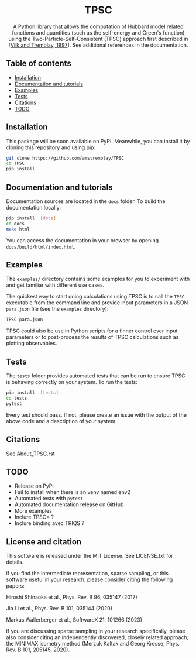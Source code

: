 <h1 align="center">TPSC</h1>
<p align="center">
A Python library that allows the computation of Hubbard model related functions and quantities (such as the self-energy and Green's function) using the Two-Particle-Self-Consistent (TPSC) approach first described in
[<a href="https://arxiv.org/abs/cond-mat/9702188">Vilk and Tremblay, 1997</a>]. See additional references in the documentation. 
</p>

## Table of contents

- [Installation](#installation)
- [Documentation and tutorials](#documentation-and-tutorials)
- [Examples](#examples)
- [Tests](#tests)
- [Citations](#Citations)
- [TODO](#TODO)


## Installation

This package will be soon available on PyPI. 
Meanwhile, you can install it by cloning this repository and using pip:

```bash
git clone https://github.com/amstremblay/TPSC
cd TPSC
pip install .
```

## Documentation and tutorials

Documentation sources are located in the ``docs`` folder.
To build the documentation locally:

```bash
pip install .[docs]
cd docs
make html
```

You can access the documentation in your browser by opening ``docs/build/html/index.html``.


## Examples

The `examples/` directory contains some examples for you to experiment with and get familiar with different use cases.

The quickest way to start doing calculations using TPSC is to call the `TPSC` executable from the command line and provide input parameters in a JSON `para.json` file (see the `examples` directory):

```bash
TPSC para.json
```

TPSC could also be use in Python scripts for a finner control over input parameters or to post-process the results of TPSC calculations such as plotting observables.

## Tests

The ``tests`` folder provides automated tests that can be run to ensure TPSC is behaving correctly on your system.
To run the tests:

```bash
pip install .[tests]
cd tests
pytest
```

Every test should pass.
If not, please create an issue with the output of the above code and a description of your system.

## Citations

See About_TPSC.rst

## TODO

* Release on PyPi
* Fail to install when there is an venv named env2
* Automated tests with `pytest`
* Automated documentation release on GitHub
* More examples
* Inclure TPSC+ ?
* Inclure binding avec TRIQS ?

## License and citation
This software is released under the MIT License. See LICENSE.txt for details.

If you find the intermediate representation, sparse sampling, or this software useful in your research, please consider citing the following papers:

Hiroshi Shinaoka et al., Phys. Rev. B 96, 035147 (2017)

Jia Li et al., Phys. Rev. B 101, 035144 (2020)

Markus Wallerberger et al., SoftwareX 21, 101266 (2023)

If you are discussing sparse sampling in your research specifically, please also consider citing an independently discovered, closely related approach, the MINIMAX isometry method (Merzuk Kaltak and Georg Kresse, Phys. Rev. B 101, 205145, 2020).